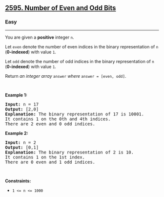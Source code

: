 <h2>
    <a href="https://leetcode.com/problems/number-of-even-and-odd-bits">
        2595. Number of Even and Odd Bits
    </a>
</h2>

<h3>Easy</h3>
<hr>
<p>

You are given a <strong>positive</strong> integer <code>n</code>.

Let <code>even</code> denote the number of even indices in the binary representation of <code>n</code> (<strong>0-indexed</strong>) with value <code>1</code>.

Let <code>odd</code> denote the number of odd indices in the binary representation of <code>n</code> (<strong>0-indexed</strong>) with value <code>1</code>.

Return <em>an integer array</em> <code>answer</code> <em>where</em> <code>answer = [even, odd]</code>.
</p>

<p>&nbsp;</p>
<p><strong class="example">Example 1:</strong></p>

<pre>
<strong>Input:</strong> n = 17
<strong>Output:</strong> [2,0]
<strong>Explanation:</strong> The binary representation of 17 is 10001. 
It contains 1 on the 0th and 4th indices. 
There are 2 even and 0 odd indices.
</pre>

<p><strong class="example">Example 2:</strong></p>

<pre>
<strong>Input:</strong> n = 2
<strong>Output:</strong> [0,1]
<strong>Explanation:</strong> The binary representation of 2 is 10.
It contains 1 on the 1st index. 
There are 0 even and 1 odd indices.
</pre>


<p>&nbsp;</p>
<p><strong>Constraints:</strong></p>
<ul>
	<li><code>1 &lt;= n &lt;= 1000 </code></li>
</ul>
